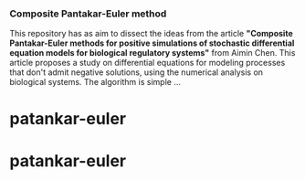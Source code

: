 ### Composite Pantakar-Euler method

This repository has as aim to dissect the ideas from the article **"Composite Pantakar-Euler methods for positive simulations of stochastic differential equation models for biological regulatory systems"** from Aimin Chen. This article proposes a study on differential equations for modeling processes that don't admit negative solutions, using the numerical analysis on biological systems. The algorithm is simple ...
# patankar-euler
# patankar-euler
